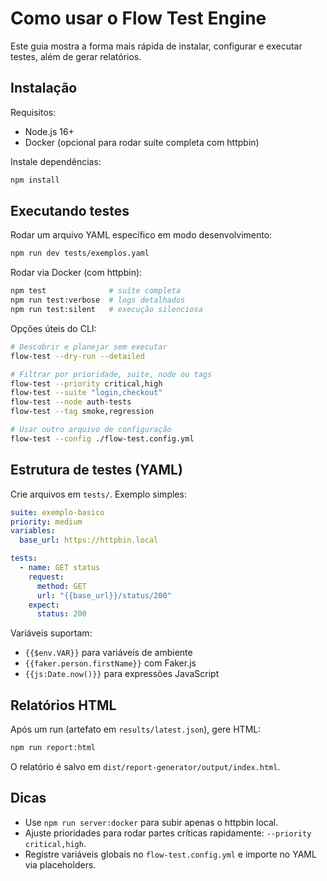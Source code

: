 # Como usar o Flow Test Engine

Este guia mostra a forma mais rápida de instalar, configurar e executar testes, além de gerar relatórios.

## Instalação

Requisitos:

- Node.js 16+
- Docker (opcional para rodar suíte completa com httpbin)

Instale dependências:

```bash
npm install
```

## Executando testes

Rodar um arquivo YAML específico em modo desenvolvimento:

```bash
npm run dev tests/exemplos.yaml
```

Rodar via Docker (com httpbin):

```bash
npm test              # suíte completa
npm run test:verbose  # logs detalhados
npm run test:silent   # execução silenciosa
```

Opções úteis do CLI:

```bash
# Descobrir e planejar sem executar
flow-test --dry-run --detailed

# Filtrar por prioridade, suite, node ou tags
flow-test --priority critical,high
flow-test --suite "login,checkout"
flow-test --node auth-tests
flow-test --tag smoke,regression

# Usar outro arquivo de configuração
flow-test --config ./flow-test.config.yml
```

## Estrutura de testes (YAML)

Crie arquivos em `tests/`. Exemplo simples:

```yaml
suite: exemplo-basico
priority: medium
variables:
  base_url: https://httpbin.local

tests:
  - name: GET status
    request:
      method: GET
      url: "{{base_url}}/status/200"
    expect:
      status: 200
```

Variáveis suportam:

- `{{$env.VAR}}` para variáveis de ambiente
- `{{faker.person.firstName}}` com Faker.js
- `{{js:Date.now()}}` para expressões JavaScript

## Relatórios HTML

Após um run (artefato em `results/latest.json`), gere HTML:

```bash
npm run report:html
```

O relatório é salvo em `dist/report-generator/output/index.html`.

## Dicas

- Use `npm run server:docker` para subir apenas o httpbin local.
- Ajuste prioridades para rodar partes críticas rapidamente: `--priority critical,high`.
- Registre variáveis globais no `flow-test.config.yml` e importe no YAML via placeholders.

